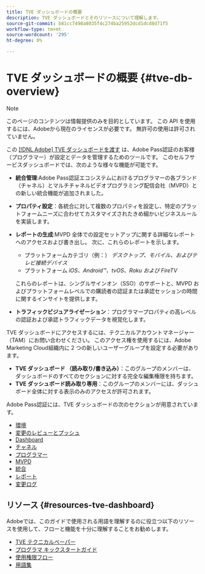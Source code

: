 ```yaml
---
title: TVE ダッシュボードの概要
description: TVE ダッシュボードとそのリソースについて理解します。
source-git-commit: b81cc7498a8035f4c274ba25952dcd1dcd8d71f5
workflow-type: tm+mt
source-wordcount: '295'
ht-degree: 0%

---
```



# TVE ダッシュボードの概要 {#tve-db-overview}

>[!NOTE]
>
>このページのコンテンツは情報提供のみを目的としています。 この API を使用するには、Adobeから現在のライセンスが必要です。 無許可の使用は許可されていません。

この [[!DNL Adobe] TVE ダッシュボードを渡す](https://experience.adobe.com/pass/authentication) は、Adobe Pass認証のお客様（プログラマー）が設定とデータを管理するためのツールです。 このセルフサービスダッシュボードでは、次のような様々な機能が可能です。

* **統合管理**:Adobe Pass認証エコシステムにおけるプログラマーの各ブランド（チャネル）とマルチチャネルビデオプログラミング配信会社（MVPD）との新しい統合機能が追加されました。

* **プロパティ設定**：各統合に対して複数のプロパティを設定し、特定のプラットフォームニーズに合わせてカスタマイズされたきめ細かいビジネスルールを実装します。

* **レポートの生成**:MVPD 全体での設定セットアップに関する詳細なレポートへのアクセスおよび書き出し。 次に、これらのレポートを示します。
   * プラットフォームカテゴリ（例：） *デスクトップ、モバイル、およびテレビ接続デバイス*
   * プラットフォーム *iOS、Android™、tvOS、Roku および FireTV*

  これらのレポートは、シングルサインオン（SSO）のサポートと、MVPD およびプラットフォームレベルでの購読者の認証または承認セッションの時間に関するインサイトを提供します。

* **トラフィックビジュアライゼーション**：プログラマープロパティの高レベルの認証および承認トラフィックデータを視覚化します。

TVE ダッシュボードにアクセスするには、テクニカルアカウントマネージャー（TAM）にお問い合わせください。 このアクセス権を使用するには、Adobe Marketing Cloud組織内に 2 つの新しいユーザーグループを設定する必要があります。

* **TVE ダッシュボード （読み取り/書き込み）**：このグループのメンバーは、ダッシュボードのすべてのセクションに対する完全な編集権限を持ちます。
* **TVE ダッシュボード読み取り専用**：このグループのメンバーには、ダッシュボード全体に対する表示のみのアクセスが許可されます。

Adobe Pass認証には、TVE ダッシュボードの次のセクションが用意されています。

* [環境](/help/authentication/tve-dashboard-environments.md)
* [変更のレビューとプッシュ](/help/authentication/tve-dashboard-review-push-changes.md)
* [Dashboard](/help/authentication/tve-dashboard-home.md)
* [チャネル](/help/authentication/tve-dashboard-channels.md)
* [プログラマー](/help/authentication/tve-dashboard-programmers.md)
* [MVPD](/help/authentication/tve-dashboard-mvpds.md)
* [統合](/help/authentication/tve-dashboard-integrations.md)
* [レポート](/help/authentication/tve-dashboard-reports.md)
* [変更ログ](/help/authentication/tve-dashboard-changes-log.md)

## リソース {#resources-tve-dashboard}

Adobeでは、このガイドで使用される用語を理解するのに役立つ以下のリソースを使用して、フローと機能を十分に理解することをお勧めします。

* [TVE テクニカルペーパー](/help/authentication/technical-paper.md)
* [プログラマ キックスタートガイド](/help/authentication/programmer-kickstart-guide.md)
* [使用権限フロー](/help/authentication/entitlement-flow.md)
* [用語集](/help/authentication/glossary.md)


